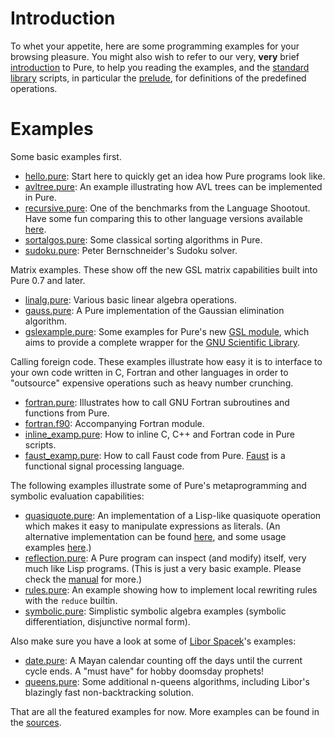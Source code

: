 # Introduction #

To whet your appetite, here are some programming examples for your browsing
pleasure. You might also wish to refer to our very, **very** brief [introduction](PureIntro.md) to Pure, to help you reading the examples, and the
[standard library](http://code.google.com/p/pure-lang/source/browse/pure/lib) scripts, in particular the
[prelude](http://pure-lang.googlecode.com/hg/pure/lib/prelude.pure), for
definitions of the predefined operations.

# Examples #

Some basic examples first.

  * [hello.pure](http://pure-lang.googlecode.com/hg/pure/examples/hello.pure): Start here to quickly get an idea how Pure programs look like.
  * [avltree.pure](http://pure-lang.googlecode.com/hg/pure/examples/avltree.pure): An example illustrating how AVL trees can be implemented in Pure.
  * [recursive.pure](http://pure-lang.googlecode.com/hg/pure/examples/recursive.pure): One of the benchmarks from the Language Shootout. Have some fun comparing this to other language versions available [here](http://shootout.alioth.debian.org/gp4/benchmark.php?test=recursive&lang=all).
  * [sortalgos.pure](http://pure-lang.googlecode.com/hg/pure/examples/sortalgos.pure): Some classical sorting algorithms in Pure.
  * [sudoku.pure](http://pure-lang.googlecode.com/hg/pure/examples/sudoku.pure): Peter Bernschneider's Sudoku solver.

Matrix examples. These show off the new GSL matrix capabilities built into Pure
0.7 and later.

  * [linalg.pure](http://pure-lang.googlecode.com/hg/pure/examples/linalg.pure): Various basic linear algebra operations.
  * [gauss.pure](http://pure-lang.googlecode.com/hg/pure/examples/gauss.pure): A Pure implementation of the Gaussian elimination algorithm.
  * [gslexample.pure](http://pure-lang.googlecode.com/hg/pure-gsl/examples/gslexample.pure): Some examples for Pure's new [GSL module](http://code.google.com/p/pure-lang/wiki/Addons#pure-gsl), which aims to provide a complete wrapper for the [GNU Scientific Library](http://www.gnu.org/software/gsl).

Calling foreign code. These examples illustrate how easy it is to interface to your own code written in C, Fortran and other languages in order to "outsource" expensive operations such as heavy number crunching.

  * [fortran.pure](http://pure-lang.googlecode.com/hg/pure/examples/fortran.pure): Illustrates how to call GNU Fortran subroutines and functions from Pure.
  * [fortran.f90](http://pure-lang.googlecode.com/hg/pure/examples/fortran.f90): Accompanying Fortran module.
  * [inline\_examp.pure](http://pure-lang.googlecode.com/hg/pure/examples/bitcode/inline_examp.pure): How to inline C, C++ and Fortran code in Pure scripts.
  * [faust\_examp.pure](http://pure-lang.googlecode.com/hg/pure/examples/bitcode/faust_examp.pure): How to call Faust code from Pure. [Faust](http://faust.grame.fr/) is a functional signal processing language.

The following examples illustrate some of Pure's metaprogramming and symbolic evaluation capabilities:

  * [quasiquote.pure](http://pure-lang.googlecode.com/hg/pure/lib/quasiquote.pure): An implementation of a Lisp-like quasiquote operation which makes it easy to manipulate expressions as literals. (An alternative implementation can be found [here](http://pure-lang.googlecode.com/hg/pure/examples/quasiquote1.pure), and some usage examples [here](http://pure-lang.googlecode.com/hg/pure/test/test034.pure).)
  * [reflection.pure](http://pure-lang.googlecode.com/hg/pure/examples/reflection.pure): A Pure program can inspect (and modify) itself, very much like Lisp programs. (This is just a very basic example. Please check the [manual](http://docs.pure-lang.googlecode.com/hg/pure.html#reflection) for more.)
  * [rules.pure](http://pure-lang.googlecode.com/hg/pure/examples/rules.pure): An example showing how to implement local rewriting rules with the `reduce` builtin.
  * [symbolic.pure](http://pure-lang.googlecode.com/hg/pure/examples/symbolic.pure): Simplistic symbolic algebra examples (symbolic differentiation, disjunctive normal form).

Also make sure you have a look at some of [Libor Spacek](http://cmp.felk.cvut.cz/~spacelib/)'s examples:

  * [date.pure](http://pure-lang.googlecode.com/hg/pure/examples/libor/date.pure): A Mayan calendar counting off the days until the current cycle ends. A "must have" for hobby doomsday prophets!
  * [queens.pure](http://pure-lang.googlecode.com/hg/pure/examples/libor/queens.pure): Some additional n-queens algorithms, including Libor's blazingly fast non-backtracking solution.

That are all the featured examples for now. More examples can be found in the
[sources](http://code.google.com/p/pure-lang/source/browse/pure/examples).